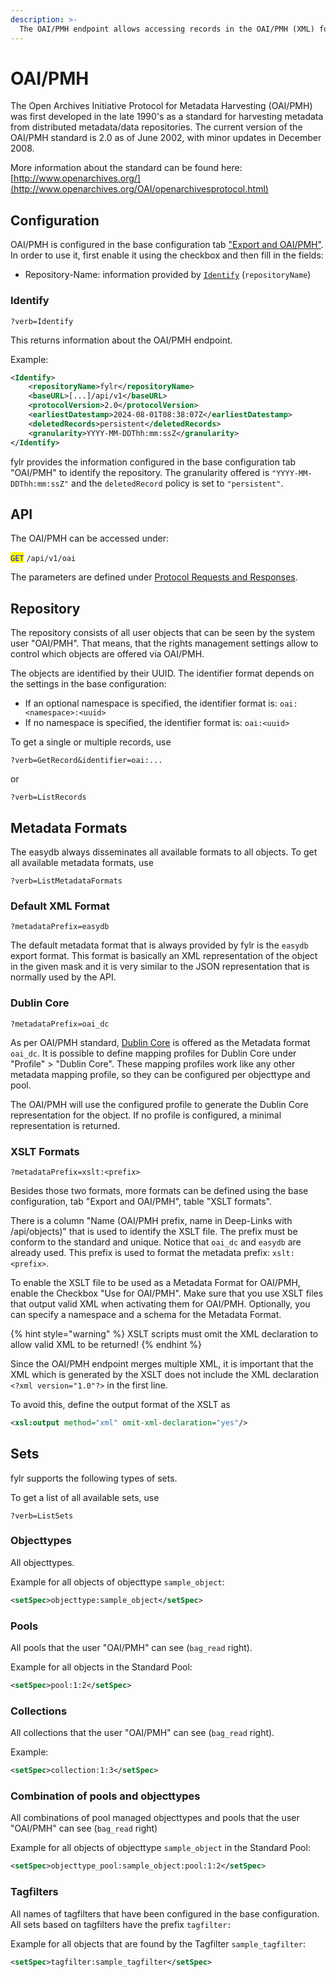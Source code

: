 ```yaml
---
description: >-
  The OAI/PMH endpoint allows accessing records in the OAI/PMH (XML) format
---
```


# OAI/PMH

The Open Archives Initiative Protocol for Metadata Harvesting (OAI/PMH) was first developed in the late 1990's as a standard for harvesting metadata from distributed metadata/data repositories. The current version of the OAI/PMH standard is 2.0 as of June 2002, with minor updates in December 2008.

More information about the standard can be found here: [http://www.openarchives.org/](http://www.openarchives.org/OAI/openarchivesprotocol.html)


## Configuration

OAI/PMH is configured in the base configuration tab ["Export and OAI/PMH"](/for-administrators/readme/export-and-deep-links#oai-pmh). In order to use it, first enable it using the checkbox and then fill in the fields:

- Repository-Name: information provided by [`Identify`](#identify) (`repositoryName`)

### Identify

```
?verb=Identify
```

This returns information about the OAI/PMH endpoint.

Example:

```xml
<Identify>
    <repositoryName>fylr</repositoryName>
    <baseURL>[...]/api/v1</baseURL>
    <protocolVersion>2.0</protocolVersion>
    <earliestDatestamp>2024-08-01T08:38:07Z</earliestDatestamp>
    <deletedRecords>persistent</deletedRecords>
    <granularity>YYYY-MM-DDThh:mm:ssZ</granularity>
</Identify>
```

fylr provides the information configured in the base configuration tab "OAI/PMH" to identify the repository. The granularity offered is `"YYYY-MM-DDThh:mm:ssZ"` and the `deletedRecord` policy is set to `"persistent"`.


## API

The OAI/PMH can be accessed under:

<mark style="color:blue;">`GET`</mark> `/api/v1/oai`

The parameters are defined under [Protocol Requests and Responses](https://www.openarchives.org/OAI/openarchivesprotocol.html#ProtocolMessages).


## Repository

The repository consists of all user objects that can be seen by the system user "OAI/PMH". That means, that the rights management settings allow to control which objects are offered via OAI/PMH.

The objects are identified by their UUID. The identifier format depends on the settings in the base configuration:

* If an optional namespace is specified, the identifier format is: `oai:<namespace>:<uuid>`
* If no namespace is specified, the identifier format is: `oai:<uuid>`

To get a single or multiple records, use

```
?verb=GetRecord&identifier=oai:...
```

or

```
?verb=ListRecords
```


## Metadata Formats

The easydb always disseminates all available formats to all objects. To get all available metadata formats, use

```
?verb=ListMetadataFormats
```

### Default XML Format

```
?metadataPrefix=easydb
```

The default metadata format that is always provided by fylr is the `easydb` export format. This format is basically an XML representation of the object in the given mask and it is very similar to the JSON representation that is normally used by the API.

### Dublin Core

```
?metadataPrefix=oai_dc
```

As per OAI/PMH standard, [Dublin Core](https://www.dublincore.org) is offered as the Metadata format `oai_dc`. It is possible to define mapping profiles for Dublin Core under "Profile" > "Dublin Core". These mapping profiles work like any other metadata mapping profile, so they can be configured per objecttype and pool.

The OAI/PMH will use the configured profile to generate the Dublin Core representation for the object. If no profile is configured, a minimal representation is returned.


### XSLT Formats

```
?metadataPrefix=xslt:<prefix>
```

Besides those two formats, more formats can be defined using the base configuration, tab "Export and OAI/PMH", table "XSLT formats".

There is a column "Name (OAI/PMH prefix, name in Deep-Links with /api/objects)" that is used to identify the XSLT file. The prefix must be conform to the standard and unique. Notice that `oai_dc` and `easydb` are already used. This prefix is used to format the metadata prefix: `xslt:<prefix>`.

To enable the XSLT file to be used as a Metadata Format for OAI/PMH, enable the Checkbox "Use for OAI/PMH". Make sure that you use XSLT files that output valid XML when activating them for OAI/PMH. Optionally, you can specify a namespace and a schema for the Metadata Format.

{% hint style="warning" %}
XSLT scripts must omit the XML declaration to allow valid XML to be returned!
{% endhint %}

Since the OAI/PMH endpoint merges multiple XML, it is important that the XML which is generated by the XSLT does not include the XML declaration `<?xml version="1.0"?>` in the first line.

To avoid this, define the output format of the XSLT as

```xml
<xsl:output method="xml" omit-xml-declaration="yes"/>
```

## Sets

fylr supports the following types of sets.

To get a list of all available sets, use

```
?verb=ListSets
```


### Objecttypes

All objecttypes.

Example for all objects of objecttype `sample_object`:

```xml
<setSpec>objecttype:sample_object</setSpec>
```

### Pools

All pools that the user "OAI/PMH" can see (`bag_read` right).

Example for all objects in the Standard Pool:

```xml
<setSpec>pool:1:2</setSpec>
```

### Collections

All collections that the user "OAI/PMH" can see (`bag_read` right).

Example:

```xml
<setSpec>collection:1:3</setSpec>
```

### Combination of pools and objecttypes

All combinations of pool managed objecttypes and pools that the user "OAI/PMH" can see (`bag_read` right)

Example for all objects of objecttype `sample_object` in the Standard Pool:

```xml
<setSpec>objecttype_pool:sample_object:pool:1:2</setSpec>
```

### Tagfilters

All names of tagfilters that have been configured in the base configuration. All sets based on tagfilters have the prefix `tagfilter:`

Example for all objects that are found by the Tagfilter `sample_tagfilter`:

```xml
<setSpec>tagfilter:sample_tagfilter</setSpec>
```
